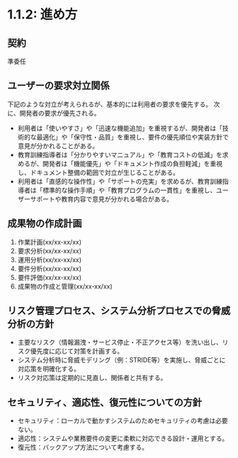 # 1.1.2: 進め方

## 契約

準委任

## ユーザーの要求対立関係

下記のような対立が考えられるが、基本的には利用者の要求を優先する。
次に、開発者の要求が優先される。

- 利用者は「使いやすさ」や「迅速な機能追加」を重視するが、開発者は「技術的な最適化」や「保守性・品質」を重視し、要件の優先順位や実装方針で意見が分かれることがある。
- 教育訓練指導者は「分かりやすいマニュアル」や「教育コストの低減」を求めるが、開発者は「機能優先」や「ドキュメント作成の負担軽減」を重視し、ドキュメント整備の範囲で対立が生じることがある。
- 利用者は「直感的な操作性」や「サポートの充実」を求めるが、教育訓練指導者は「標準的な操作手順」や「教育プログラムの一貫性」を重視し、ユーザーサポートや教育内容で意見が分かれる場合がある。

## 成果物の作成計画

1. 作業計画(xx/xx-xx/xx)
2. 要求分析(xx/xx-xx/xx)
3. 運用分析(xx/xx-xx/xx)
4. 要件分析(xx/xx-xx/xx)
5. 要件評価(xx/xx-xx/xx)
6. 成果物の作成と管理(xx/xx-xx/xx)

## リスク管理プロセス、システム分析プロセスでの脅威分析の方針

- 主要なリスク（情報漏洩・サービス停止・不正アクセス等）を洗い出し、リスク優先度に応じて対策を計画する。
- システム分析時に脅威モデリング（例：STRIDE等）を実施し、脅威ごとに対応策を明確化する。
- リスク対応策は定期的に見直し、関係者と共有する。

## セキュリティ、適応性、復元性についての方針

- セキュリティ：ローカルで動かすシステムのためセキュリティの考慮は必要ない。
- 適応性：システムや業務要件の変更に柔軟に対応できる設計・運用とする。
- 復元性：バックアップ方法について考慮する。
